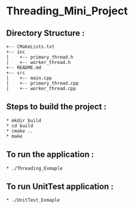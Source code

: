 # Threading_Mini_Project

## Directory Structure :

```
+-- CMakeLists.txt
+-- inc
|    +-- primary_thread.h
|    +-- worker_thread.h
+-- README.md
+-- src
|    +-- main.cpp
|    +-- primary_thread.cpp
|    +-- worker_thread.cpp
```

## Steps to build the project :

```
* mkdir build
* cd build
* cmake ..
* make
```

## To run the application :

```
* ./Threading_Exmaple
```

## To run UnitTest application :

```
* ./UnitTest_Exmaple
```
